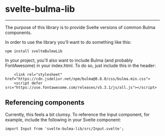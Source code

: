 # svelte-bulma-lib
---

The purpose of this library is to provide Svelte versions of common Bulma components.

In order to use the library you'll want to do something like this:

```
npm install svelteBulmaLib
```

In your project, you'll also want to include Bulma (and probably FontAwesome) in your index.html. To do so, just include this in the header:

```
    <link rel="stylesheet" href="https://cdn.jsdelivr.net/npm/bulma@0.8.0/css/bulma.min.css">
    <script defer src="https://use.fontawesome.com/releases/v5.3.1/js/all.js"></script>
```

## Referencing components
Currently, this feels a bit clumsy. To reference the Input component, for example, include the following in your Svelte component:

```
import Input from 'svelte-bulma-lib/src/Input.svelte';
```